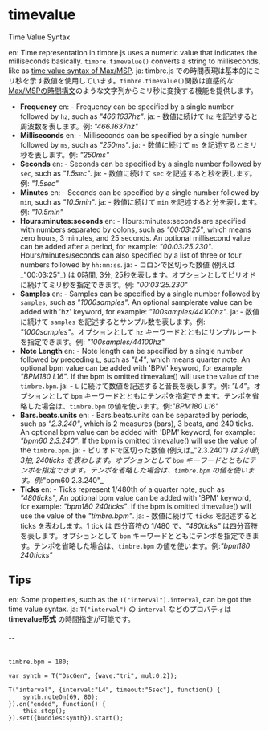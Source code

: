 timevalue
=========
Time Value Syntax

en: Time representation in timbre.js uses a numeric value that indicates the milliseconds basically. `timbre.timevalue()` converts a string to milliseconds, like as [time value syntax of Max/MSP](http://www.cycling74.com/docs/max5/vignettes/core/maxtime_syntax.html).
ja: timbre.js での時間表現は基本的にミリ秒を示す数値を使用しています。`timbre.timevalue()`関数は直感的な[Max/MSPの時間構文](http://www.cycling74.com/docs/max5/vignettes/core/maxtime_syntax.html)のような文字列からミリ秒に変換する機能を提供します。

- **Frequency**
en:  - Frequency can be specified by a single number followed by `hz`, such as _"466.1637hz"_.
ja:  - 数値に続けて `hz` を記述すると周波数を表します。例: _"466.1637hz"_
- **Milliseconds**
en:  - Milliseconds can be specified by a single number followed by `ms`, such as _"250ms"_.
ja:  - 数値に続けて `ms` を記述するとミリ秒を表します。例: _"250ms"_
- **Seconds**
en:  - Seconds can be specified by a single number followed by `sec`, such as _"1.5sec"_.
ja:  - 数値に続けて `sec` を記述すると秒を表します。例: _"1.5sec"_
- **Minutes**
en:  - Seconds can be specified by a single number followed by `min`, such as _"10.5min"_.
ja:  - 数値に続けて `min` を記述すると分を表します。例: _"10.5min"_
- **Hours:minutes:seconds**
en:  - Hours:minutes:seconds are specified with numbers separated by colons, such as _"00:03:25"_, which means zero hours, 3 minutes, and 25 seconds. An optional millisecond value can be added after a period, for example: _"00:03:25.230"_. Hours/minutes/seconds can also specified by a list of three or four numbers followed by `hh:mm:ss`.
ja:  - コロンで区切った数値 (例えば_"00:03:25"_) は 0時間, 3分, 25秒を表します。オプションとしてピリオドに続けてミリ秒を指定できます。例: _"00:03:25.230"_
- **Samples** 
en:  - Samples can be specified by a single number followed by `samples`, such as _"1000samples"_. An optional samplerate value can be added with 'hz' keyword, for example: _"100samples/44100hz"_.
ja:  - 数値に続けて `samples` を記述するとサンプル数を表します。例: _"1000samples"_。オプションとして `hz` キーワードとともにサンプルレートを指定できます。例: _"100samples/44100hz"_
- **Note Length**
en:  - Note length can be specified by a single number followed by preceding `L`, such as _"L4"_, which means quarter note. An optional bpm value can be added with 'BPM' keyword, for example: _"BPM180 L16"_. If the bpm is omitted timevalue() will use the value of the `timbre.bpm`.
ja:  - `L` に続けて数値を記述すると音長を表します。例: _"L4"_。オプションとして `bpm` キーワードとともにテンポを指定できます。テンポを省略した場合は、`timbre.bpm` の値を使います。例:_"BPM180 L16"_
- **Bars.beats.units**
en:  - Bars.beats.units can be separated by periods, such as _"2.3.240"_, which is 2 measures (bars), 3 beats, and 240 ticks. An optional bpm value can be added with 'BPM' keyword, for example: _"bpm60 2.3.240"_. If the bpm is omitted timevalue() will use the value of the `timbre.bpm`.
ja:  - ピリオドで区切った数値 (例えば_"2.3.240"_) は 2小節, 3拍, 240ticks を表わします。オプションとして `bpm` キーワードとともにテンポを指定できます。テンポを省略した場合は、`timbre.bpm` の値を使います。例:_"bpm60 2.3.240"_
- **Ticks**
en:  - Ticks represent 1/480th of a quarter note, such as _"480ticks"_, An optional bpm value can be added with 'BPM' keyword, for example: _"bpm180 240ticks"_. If the bpm is omitted timevalue() will use the value of the _"timbre.bpm"_.
ja:  - 数値に続けて `ticks` を記述すると ticks を表わします。1 tick は 四分音符の 1/480 で、_"480ticks"_ は四分音符を表します。オプションとして `bpm` キーワードとともにテンポを指定できます。テンポを省略した場合は、`timbre.bpm` の値を使います。例:_"bpm180 240ticks"_
  
## Tips ##
en: Some properties, such as the `T("interval").interval`, can be got the time value syntax.
ja: `T("interval")` の `interval` などのプロパティは **timevalue形式** の時間指定が可能です。

###### -- ######

```timbre
timbre.bpm = 180;

var synth = T("OscGen", {wave:"tri", mul:0.2});

T("interval", {interval:"L4", timeout:"5sec"}, function() {
    synth.noteOn(69, 80);
}).on("ended", function() {
    this.stop();
}).set({buddies:synth}).start();
```

